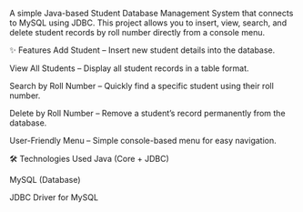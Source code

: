 A simple Java-based Student Database Management System that connects to MySQL using JDBC.
This project allows you to insert, view, search, and delete student records by roll number directly from a console menu.

✨ Features
Add Student – Insert new student details into the database.

View All Students – Display all student records in a table format.

Search by Roll Number – Quickly find a specific student using their roll number.

Delete by Roll Number – Remove a student’s record permanently from the database.

User-Friendly Menu – Simple console-based menu for easy navigation.

🛠️ Technologies Used
Java (Core + JDBC)

MySQL (Database)

JDBC Driver for MySQL
